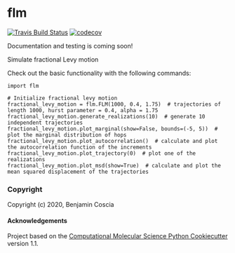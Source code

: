 flm
==============================
[//]: # (Badges)
[![Travis Build Status](https://travis-ci.com/REPLACE_WITH_OWNER_ACCOUNT/flm.svg?branch=master)](https://travis-ci.com/REPLACE_WITH_OWNER_ACCOUNT/flm)
[![codecov](https://codecov.io/gh/REPLACE_WITH_OWNER_ACCOUNT/flm/branch/master/graph/badge.svg)](https://codecov.io/gh/REPLACE_WITH_OWNER_ACCOUNT/flm/branch/master)

Documentation and testing is coming soon!

Simulate fractional Levy motion

Check out the basic functionality with the following commands:

```
import flm

# Initialize fractional levy motion
fractional_levy_motion = flm.FLM(1000, 0.4, 1.75)  # trajectories of length 1000, hurst parameter = 0.4, alpha = 1.75
fractional_levy_motion.generate_realizations(10)  # generate 10 independent trajectories
fractional_levy_motion.plot_marginal(show=False, bounds=(-5, 5))  # plot the marginal distribution of hops
fractional_levy_motion.plot_autocorrelation()  # calculate and plot the autocorrelation function of the increments
fractional_levy_motion.plot_trajectory(0)  # plot one of the realizations
fractional_levy_motion.plot_msd(show=True)  # calculate and plot the mean squared displacement of the trajectories
```

### Copyright

Copyright (c) 2020, Benjamin Coscia


#### Acknowledgements
 
Project based on the 
[Computational Molecular Science Python Cookiecutter](https://github.com/molssi/cookiecutter-cms) version 1.1.

